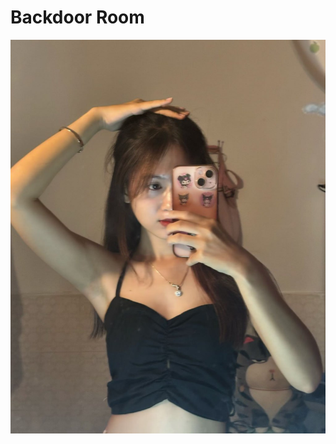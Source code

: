 # Backdoor Room 
![Backdoor Room](https://github.com/lwbee04/BackdoorMe/blob/main/cwe.jpg?raw=true)
